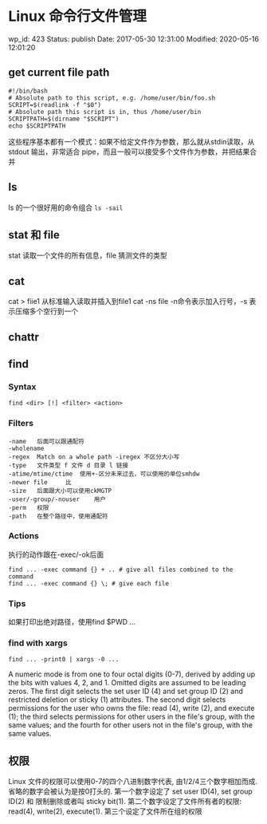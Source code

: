 # Linux 命令行文件管理


wp_id: 423
Status: publish
Date: 2017-05-30 12:31:00
Modified: 2020-05-16 12:01:20


## get current file path

```
#!/bin/bash 
# Absolute path to this script, e.g. /home/user/bin/foo.sh
SCRIPT=$(readlink -f "$0")
# Absolute path this script is in, thus /home/user/bin
SCRIPTPATH=$(dirname "$SCRIPT")
echo $SCRIPTPATH
```

这些程序基本都有一个模式：如果不给定文件作为参数，那么就从stdin读取，从 stdout 输出，非常适合 pipe，而且一般可以接受多个文件作为参数，并把结果合并

## ls

ls 的一个很好用的命令组合 `ls -sail`

## stat 和 file

stat 读取一个文件的所有信息，file 猜测文件的类型

## cat 

cat > fiie1 从标准输入读取并插入到file1
cat -ns file -n命令表示加入行号，-s 表示压缩多个空行到一个

## chattr

## find

### Syntax
```
find <dir> [!] <filter> <action>
```

### Filters
```
-name 	后面可以跟通配符
-wholename	
-regex 	Match on a whole path -iregex 不区分大小写
-type 	文件类型 f 文件 d 目录 l 链接
-atime/mtime/ctime 	使用+-区分未来过去，可以使用的单位smhdw
-newer file 	比
-size 	后面跟大小可以使用ckMGTP
-user/-group/-nouser 	用户
-perm 	权限
-path 	在整个路径中，使用通配符
```

### Actions

执行的动作跟在-exec/-ok后面
```
find ... -exec command {} + .. # give all files combined to the command
find ... -exec command {} \; # give each file
```

### Tips

如果打印出绝对路径，使用find $PWD ...

### find with xargs

`find ... -print0 | xargs -0 ...`

A numeric mode is from one to four octal digits (0-7), derived by adding up the bits with values 4, 2, and 1. Omitted digits are assumed to be leading zeros. The first digit selects the set user ID (4) and set group ID (2) and restricted deletion or sticky (1) attributes. The second digit selects permissions for the user who owns the file: read (4), write (2), and execute (1); the third selects permissions for other users in the file's group, with the same values; and the fourth for other users not in the file's group, with the same values.

## 权限
Linux 文件的权限可以使用0-7的四个八进制数字代表, 由1/2/4三个数字相加而成. 省略的数字会被认为是按0打头的. 第一个数字设定了 set user ID(4), set group ID(2) 和 限制删除或者叫 sticky bit(1). 第二个数字设定了文件所有者的权限: read(4), write(2), execute(1). 第三个设定了文件所在组的权限